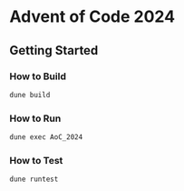 # Advent of Code 2024

## Getting Started

### How to Build

```sh
dune build
```

### How to Run

```sh
dune exec AoC_2024
```

### How to Test

```sh
dune runtest
```

